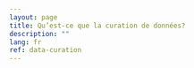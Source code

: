 ```yaml
---
layout: page
title: Qu’est-ce que la curation de données?
description: ""
lang: fr
ref: data-curation
---
```

